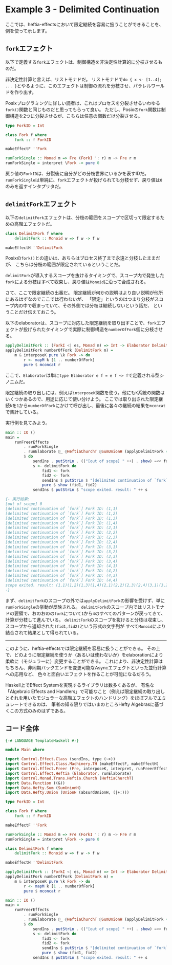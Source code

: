 # Example 3 - Delimited Continuation

ここでは、heftia-effectsにおいて限定継続を容易に扱うことができることを、例を使って示します。

## `fork`エフェクト

以下で定義する`fork`エフェクトは、制御構造を非決定性計算的に分枝させるものだ。

非決定性計算と言えば、リストモナドだ。
リストモナドで`do { x <- [1..4]; ... }`とやるように、このエフェクトは制御の流れを分枝させ、パラレルワールドを作り出す。

Posixプログラミングに詳しい読者は、これはプロセスを分裂させるいわゆる`fork()`関数と同じものだと思ってもらって良い。
ただし、Posixの`fork`関数は制御構造を2つに分裂させるが、こちらは任意の個数だけ分裂させる。

```hs
type ForkID = Int

class Fork f where
    fork :: f ForkID

makeEffectF ''Fork

runForkSingle :: Monad m => Fre (ForkI ': r) m ~> Fre r m
runForkSingle = interpret \Fork -> pure 0
```

戻り値の`ForkID`は、分裂後に自分がどの分枝世界にいるかを表すIDだ。
`runForkSingle`は単純に、`fork`エフェクトが投げられても分枝せず、戻り値は`0`のみを返すインタプリタだ。

## `delimitFork`エフェクト

以下の`delimitFork`エフェクトは、分枝の範囲をスコープで区切って限定するための高階エフェクトだ。

```hs
class DelimitFork f where
    delimitFork :: Monoid w => f w -> f w

makeEffectH ''DelimitFork
```

Posixの`fork()`との違いは、あちらはプロセス終了まで永遠と分枝したままだが、
こちらは分枝の範囲が限定されているということだ。

`delimitFork`が導入するスコープを抜けるタイミングで、スコープ内で発生した`fork`による分枝はすべて収束し、戻り値は`Monoid`に沿って合成される。

さて、ここで限定継続の出番だ。
限定継続が何かの説明はより良い説明が他所にあるはずなのでここでは行わないが、
「限定」というのはつまり分枝がスコープ内の中で収まっていて、その外側では分枝は継続しないという話だ、
ということだけ伝えておこう。

以下のelaboratorは、スコープに対応した限定継続を取り出すことで、`fork`エフェクトが投げられたタイミングで実際に制御構造を`numberOfFork`個に分枝させる。

```hs
applyDelimitFork :: (ForkI <| es, Monad m) => Int -> Elaborator DelimitForkS (Fre es m)
applyDelimitFork numberOfFork (DelimitFork m) =
    m & interposeK pure \k Fork -> do
        r <- mapM k [1 .. numberOfFork]
        pure $ mconcat r
```

ここで、`Elaborator`は単に`type Elaborator e f = e f ~> f`で定義される型シノニムだ。

限定継続の取り出しには、例えば`interposeK`関数を使う。他にも`K`系統の関数はいくつかあるので、用途に応じて使い分けよう。
ここでは取り出された限定継続`k`を`1`から`numberOfFork`にかけて呼び出し、最後に各々の継続の結果を`mconcat`で集計している。

実行例を見てみよう。

```hs
main :: IO ()
main =
    runFreerEffects
        . runForkSingle
        . runElaborate @_ @HeftiaChurchT @SumUnionH (applyDelimitFork 4 |+: absurdUnionH)
        $ do
            sendIns . putStrLn . (("[out of scope] " ++) . show) =<< fork
            s <- delimitFork do
                fid1 <- fork
                fid2 <- fork
                sendIns $ putStrLn $ "[delimited continuation of `fork`] Fork ID: " ++ show (fid1, fid2)
                pure $ show (fid1, fid2)
            sendIns $ putStrLn $ "scope exited. result: " ++ s

{- 実行結果:
[out of scope] 0
[delimited continuation of `fork`] Fork ID: (1,1)
[delimited continuation of `fork`] Fork ID: (1,2)
[delimited continuation of `fork`] Fork ID: (1,3)
[delimited continuation of `fork`] Fork ID: (1,4)
[delimited continuation of `fork`] Fork ID: (2,1)
[delimited continuation of `fork`] Fork ID: (2,2)
[delimited continuation of `fork`] Fork ID: (2,3)
[delimited continuation of `fork`] Fork ID: (2,4)
[delimited continuation of `fork`] Fork ID: (3,1)
[delimited continuation of `fork`] Fork ID: (3,2)
[delimited continuation of `fork`] Fork ID: (3,3)
[delimited continuation of `fork`] Fork ID: (3,4)
[delimited continuation of `fork`] Fork ID: (4,1)
[delimited continuation of `fork`] Fork ID: (4,2)
[delimited continuation of `fork`] Fork ID: (4,3)
[delimited continuation of `fork`] Fork ID: (4,4)
scope exited. result: (1,1)(1,2)(1,3)(1,4)(2,1)(2,2)(2,3)(2,4)(3,1)(3,2)(3,3)(3,4)(4,1)(4,2)(4,3)(4,4)
-}
```

まず、`delimitFork`のスコープの外では`applyDelimitFork`の影響を受けず、単に`runForkSingle`の挙動が反映される。
`delimitFork`のスコープ内ではリストモナドの要領で、おのおのの`fork`について`1`から`4`のすべてのパターンが戻ってきて、計算が分枝して進んでいる。
`delimitFork`のスコープを抜けると分枝は収束し、スコープから返却された`(fid1,fid2)`という形式の文字列が
すべて`Monoid`により結合されて結果として得られている。

---

このように、heftia-effectsでは限定継続を容易に扱うことができる。
その上で、どのように限定継続を使うか（あるいは使わないか）をelaborationにより柔軟に（モジュラーに）変更することができる。
これにより、非決定性計算はもちろん、非同期バックエンドを変更可能なAsyncエフェクトといった並行計算への応用など、
色々と面白いエフェクトを作ることが可能になるだろう。

Haskell上でEffect Systemを実現するライブラリは数多くあるが、
有名な「Algebraic Effects and Handlers」で可能なこと（例えば限定継続の取り出しとそれを用いたモジュラーな高階エフェクトのハンドリング）をほぼフルでエミュレートできるのは、
筆者の知る限りではいまのところHefty Algebrasに基づくこの方式のみのはずである。

## コード全体

```hs
{-# LANGUAGE TemplateHaskell #-}

module Main where

import Control.Effect.Class (sendIns, type (~>))
import Control.Effect.Class.Machinery.TH (makeEffectF, makeEffectH)
import Control.Effect.Freer (Fre, interposeK, interpret, runFreerEffects, type (<|))
import Control.Effect.Heftia (Elaborator, runElaborate)
import Control.Monad.Trans.Heftia.Church (HeftiaChurchT)
import Data.Function ((&))
import Data.Hefty.Sum (SumUnionH)
import Data.Hefty.Union (UnionH (absurdUnionH, (|+:)))

type ForkID = Int

class Fork f where
    fork :: f ForkID

makeEffectF ''Fork

runForkSingle :: Monad m => Fre (ForkI ': r) m ~> Fre r m
runForkSingle = interpret \Fork -> pure 0

class DelimitFork f where
    delimitFork :: Monoid w => f w -> f w

makeEffectH ''DelimitFork

applyDelimitFork :: (ForkI <| es, Monad m) => Int -> Elaborator DelimitForkS (Fre es m)
applyDelimitFork numberOfFork (DelimitFork m) =
    m & interposeK pure \k Fork -> do
        r <- mapM k [1 .. numberOfFork]
        pure $ mconcat r

main :: IO ()
main =
    runFreerEffects
        . runForkSingle
        . runElaborate @_ @HeftiaChurchT @SumUnionH (applyDelimitFork 4 |+: absurdUnionH)
        $ do
            sendIns . putStrLn . (("[out of scope] " ++) . show) =<< fork
            s <- delimitFork do
                fid1 <- fork
                fid2 <- fork
                sendIns $ putStrLn $ "[delimited continuation of `fork`] Fork ID: " ++ show (fid1, fid2)
                pure $ show (fid1, fid2)
            sendIns $ putStrLn $ "scope exited. result: " ++ s
```
